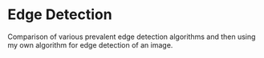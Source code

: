 # Edge Detection

Comparison of various prevalent edge detection algorithms and then using my own algorithm for edge detection of an image.
